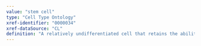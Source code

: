 ```yaml
---
value: "stem cell"
type: "Cell Type Ontology"
xref-identifier: "0000034"
xref-dataSource: "CL"
definition: "A relatively undifferentiated cell that retains the ability to divide and proliferate throughout life to provide progenitor cells that can differentiate into specialized cells."
---
```

